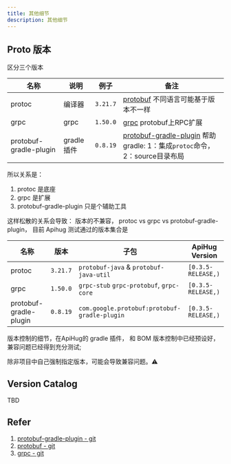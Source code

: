 ```yaml
---
title: 其他细节
description: 其他细节
---
```



## Proto 版本

区分三个版本

| 名称                               | 说明                   | 例子          | 备注                                                              |
|----------------------------------|----------------------|-----------------|------------|
| protoc                      | 编译器                   | `3.21.7`| [protobuf](https://github.com/protocolbuffers/protobuf) 不同语言可能基于版本不一样   |
| grpc                      | grpc                   | `1.50.0`| [grpc](https://github.com/grpc/grpc) protobuf上RPC扩展   |
| protobuf-gradle-plugin                      | gradle插件                   | `0.8.19`| [protobuf-gradle-plugin](https://github.com/google/protobuf-gradle-plugin) 帮助gradle: 1：集成`protoc`命令， 2：source目录布局 |

所以关系是：

1. protoc 是底座
2. grpc 是扩展
3. protobuf-gradle-plugin 只是个辅助工具

这样松散的关系会导致： 版本的不兼容， protoc vs grpc vs protobuf-gradle-plugin， 目前 Apihug 测试通过的版本集合是

| 名称                               | 版本     |子包     | ApiHug Version |
|----------------------------------|----------------------|----------------------|-----------------|
| protoc                      | `3.21.7`| `protobuf-java` & `protobuf-java-util` |`[0.3.5-RELEASE,)`|
| grpc                        | `1.50.0`| `grpc-stub` `grpc-protobuf`, `grpc-core` |`[0.3.5-RELEASE,)`|
| protobuf-gradle-plugin      | `0.8.19`| `com.google.protobuf:protobuf-gradle-plugin`|`[0.3.5-RELEASE,)`|

版本控制的细节，在ApiHug的 gradle 插件， 和 BOM 版本控制中已经预设好，兼容问题已经得到充分测试;

除非项目中自己强制指定版本，可能会导致兼容问题。⚠️

## Version Catalog

TBD

## Refer

1. [protobuf-gradle-plugin - git](https://github.com/google/protobuf-gradle-plugin)
2. [protobuf - git](https://github.com/protocolbuffers/protobuf)
3. [grpc - git](https://github.com/grpc/grpc)
